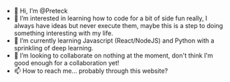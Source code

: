 - 👋 Hi, I’m @Preteck
- 👀 I’m interested in learning how to code for a bit of side fun really, I always have ideas but never execute them, maybe this is a step to doing something interesting with my life.
- 🌱 I’m currently learning Javascript (React/NodeJS) and Python with a sprinkling of deep learning.
- 💞️ I’m looking to collaborate on nothing at the moment, don't think I'm good enough for a collaboration yet!
- 📫 How to reach me... probably through this website?

<!---
Preteck/Preteck is a ✨ special ✨ repository because its `README.md` (this file) appears on your GitHub profile.
You can click the Preview link to take a look at your changes.
--->
